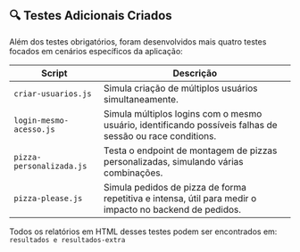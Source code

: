 ## 🔍 Testes Adicionais Criados

Além dos testes obrigatórios, foram desenvolvidos mais quatro testes focados em cenários específicos da aplicação:

| Script                   | Descrição |
|--------------------------|-----------|
| `criar-usuarios.js`      | Simula criação de múltiplos usuários simultaneamente.
| `login-mesmo-acesso.js`  | Simula múltiplos logins com o mesmo usuário, identificando possíveis falhas de sessão ou race conditions. |
| `pizza-personalizada.js` | Testa o endpoint de montagem de pizzas personalizadas, simulando várias combinações. |
| `pizza-please.js`        | Simula pedidos de pizza de forma repetitiva e intensa, útil para medir o impacto no backend de pedidos. |

Todos os relatórios em HTML desses testes podem ser encontrados em: `resultados e resultados-extra`
